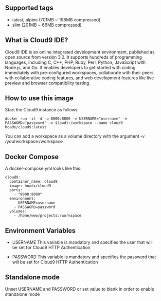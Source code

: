 ## Supported tags
- latest, alpine (701MB ~ 198MB compressed)
- slim (201MB ~ 66MB compressed)

## What is Cloud9 IDE?
Cloud9 IDE is an online integrated development environment, published as open source from version 3.0. It supports hundreds of programming languages, including C, C++, PHP, Ruby, Perl, Python, JavaScript with Node.js, and Go. It enables developers to get started with coding immediately with pre-configured workspaces, collaborate with their peers with collaborative coding features, and web development features like live preview and browser compatibility testing.

## How to use this image
Start the Cloud9 instance as follows:

    docker run -it -d -p 8000:8000 -e USERNAME="username" -e PASSWORD="password" -v $(pwd):/workspace --name cloud9 hoadx/cloud9:latest


You can add a workspace as a volume directory with the argument -v /yourworkspace:/workspace

## Docker Compose
A docker-compose.yml looks like this:

    cloud9:
      container_name: cloud9
      image: hoadx/cloud9
      ports:
        - "8000:8000"
      environment:
        - USERNAME=username
        - PASSWORD=password
      volumes:
        - /home/www/projects:/workspace

## Environment Variables
- USERNAME
This variable is mandatory and specifies the user that will be set for Cloud9 HTTP Authentication

- PASSWORD
This variable is mandatory and specifies the password that will be set for Cloud9 HTTP Authentication

## Standalone mode
Unset USERNAME and PASSWORD or set value to blank in order to enable standalone mode